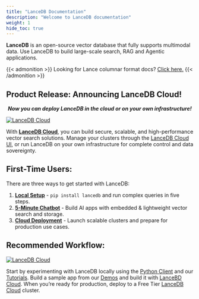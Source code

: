```yaml
---
title: "LanceDB Documentation"
description: "Welcome to LanceDB documentation"
weight: 1
hide_toc: true
---
```


**LanceDB** is an open-source vector database that fully supports multimodal data. Use LanceDB to build large-scale search, RAG and Agentic applications. 

{{< admonition >}}
Looking for Lance columnar format docs? [Click here.](https://lancedb.github.io/lance/)
{{< /admonition >}}

## Product Release: Announcing LanceDB Cloud!
***<p style="text-align: center;">Now you can deploy LanceDB in the cloud or on your own infrastructure!</p>***

[![LanceDB Cloud](/assets/docs/main-cloud-cta.png)](https://lancedb.com/cloud)

With [**LanceDB Cloud**](/cloud/), you can build secure, scalable, and high-performance vector search solutions. Manage your clusters through the [LanceDB Cloud UI](/docs/cloud/), or run LanceDB on your own infrastructure for complete control and data sovereignty.

## First-Time Users:

There are three ways to get started with LanceDB:

1. [**Local Setup**](/docs/quickstart/) - `pip install lancedb` and run complex queries in five steps.
2. [**5-Minute Chatbot**](https://github.com/lancedb/lancedb) - Build AI apps with embedded & lightweight vector search and storage.
3. [**Cloud Deployment**](/cloud/) - Launch scalable clusters and prepare for production use cases.

## Recommended Workflow:

[![LanceDB Cloud](/assets/docs/cloud-cta.png)](https://lancedb.com/cloud)

Start by experimenting with LanceDB locally using the [Python Client](https://github.com/lancedb/lancedb) and our [Tutorials](/docs/tutorials/). Build a sample app from our [Demos](/docs/examples/) and build it with [LanceBD Cloud](/docs/guides/installation/). When you’re ready for production, deploy to a Free Tier [LanceDB Cloud](/cloud/) cluster.
